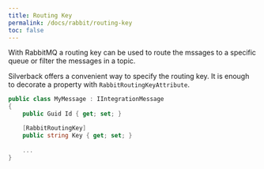 ```yaml
---
title: Routing Key
permalink: /docs/rabbit/routing-key
toc: false
---
```


With RabbitMQ a routing key can be used to route the mssages to a specific queue or filter the messages in a topic.

Silverback offers a convenient way to specify the routing key. It is enough to decorate a property with `RabbitRoutingKeyAttribute`.

```csharp
public class MyMessage : IIntegrationMessage
{
    public Guid Id { get; set; }

    [RabbitRoutingKey]
    public string Key { get; set; }
    
    ...
}
```
